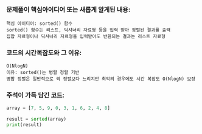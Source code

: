 ### 문제풀이 핵심아이디어 또는 새롭게 알게된 내용:
    핵심 아이디어: sorted() 함수 
    sorted() 함수는 리스트, 딕셔너리 자료형 등을 입력 받아 정렬된 결과를 출력
    집합 자료형이나 딕셔너리 자료형을 입력받아도 반환되는 결과는 리스트 자료형

### 코드의 시간복잡도와 그 이유:
    O(NlogN)
    이유: sorted()는 병렬 정렬 기반
    병합 정렬은 일반적으로 퀵 정렬보다 느리지만 최악의 경우에도 시간 복잡도 O(NlogN) 보장 
    
### 주석이 가득 담긴 코드:
```python
array = [7, 5, 9, 0, 3, 1, 6, 2, 4, 8]

result = sorted(array)
print(result)

```
